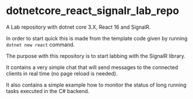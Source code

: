 # dotnetcore_react_signalr_lab_repo
A Lab repository with dotnet core 3.X, React 16 and SignalR. 

In order to start quick this is made from the template code given by running `dotnet new react` command.

The purpose with this repository is to start labbing with the SignalR library. 

It contains a very simple chat that will send messages to the connected clients in real time (no page reload is needed).

It also contains a simple example how to monitor the status of long running tasks executed in the C# backend. 
